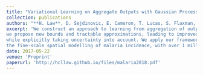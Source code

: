 ```yaml
---
title: "Variational Learning on Aggregate Outputs with Gaussian Processes"
collection: publications
authors: "**H. Law**, D. Sejdinovic, E. Cameron, T. Lucas, S. Flaxman, K. Battle, K. Fukimizu"
excerpt: 'We construct an approach to learning from aggregation of outputs based on variational learning with Gaussian processes. In particular, 
we propose new bounds and tractable approximations, leading to improved prediction accuracy and scalability to large datasets, 
while explicitly taking uncertainty into account. We apply our framework to a challenging and important problem, 
the fine-scale spatial modelling of malaria incidence, with over 1 million observations.'
date: 2017-05-22
venue: 'Preprint'
paperurl: 'http://hcllaw.github.io/files/malaria2018.pdf'
---
```


